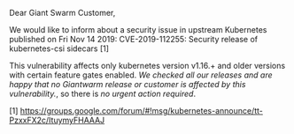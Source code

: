 Dear Giant Swarm Customer,

We would like to inform about a security issue in upstream  Kubernetes published on Fri Nov 14 2019:
CVE-2019-112255: Security release of kubernetes-csi sidecars [1]

This vulnerability affects only kubernetes version v1.16.+ and older versions with certain feature gates enabled.
*We checked all our releases and are happy that no Giantwarm release or customer is affected by this vulnerability.*,
so there is *no urgent action required*.

[1] https://groups.google.com/forum/#!msg/kubernetes-announce/tt-PzxxFX2c/ItuymyFHAAAJ
